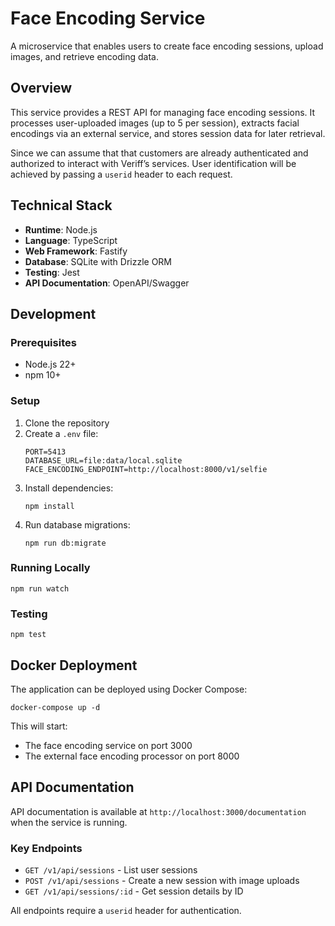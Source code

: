 # Face Encoding Service

A microservice that enables users to create face encoding sessions, upload images, and retrieve encoding data.

## Overview

This service provides a REST API for managing face encoding sessions. It processes user-uploaded images (up to 5 per session), extracts facial encodings via an external service, and stores session data for later retrieval.

Since we can assume that that customers are already authenticated and authorized to
interact with Veriff’s services. User identification will be achieved by passing a `userid` header to each request.

## Technical Stack

- **Runtime**: Node.js
- **Language**: TypeScript
- **Web Framework**: Fastify
- **Database**: SQLite with Drizzle ORM
- **Testing**: Jest
- **API Documentation**: OpenAPI/Swagger

## Development

### Prerequisites

- Node.js 22+
- npm 10+

### Setup

1. Clone the repository
2. Create a `.env` file:
   ```
   PORT=5413
   DATABASE_URL=file:data/local.sqlite
   FACE_ENCODING_ENDPOINT=http://localhost:8000/v1/selfie
   ```
3. Install dependencies:
   ```
   npm install
   ```
4. Run database migrations:
   ```
   npm run db:migrate
   ```

### Running Locally

```
npm run watch
```

### Testing

```
npm test
```

## Docker Deployment

The application can be deployed using Docker Compose:

```
docker-compose up -d
```

This will start:
- The face encoding service on port 3000
- The external face encoding processor on port 8000

## API Documentation

API documentation is available at `http://localhost:3000/documentation` when the service is running.

### Key Endpoints

- `GET /v1/api/sessions` - List user sessions
- `POST /v1/api/sessions` - Create a new session with image uploads
- `GET /v1/api/sessions/:id` - Get session details by ID

All endpoints require a `userid` header for authentication.

